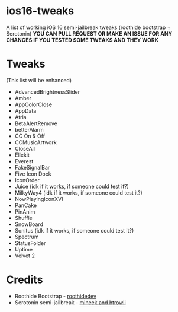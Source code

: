 # ios16-tweaks
A list of working iOS 16 semi-jailbreak tweaks (roothide bootstrap + Serotonin)
**YOU CAN PULL REQUEST OR MAKE AN ISSUE FOR ANY CHANGES IF YOU TESTED SOME TWEAKS AND THEY WORK**
# Tweaks
(This list will be enhanced)
- AdvancedBrightnessSlider
- Amber
- AppColorClose
- AppData
- Atria
- BetaAlertRemove
- betterAlarm
- CC On & Off
- CCMusicArtwork
- CloseAll
- Ellekit
- Everest
- FakeSignalBar
- Five Icon Dock
- IconOrder
- Juice (idk if it works, if someone could test it?)
- MilkyWay4 (idk if it works, if someone could test it?)
- NowPlayingIconXVI
- PanCake
- PinAnim
- Shuffle
- SnowBoard
- Sonitus (idk if it works, if someone could test it?)
- Spectrum
- StatusFolder
- Uptime
- Velvet 2
# Credits
- Roothide Bootstrap - [roothidedev](https://github.com/roothide/Bootstrap)
- Serotonin semi-jailbreak - [mineek and htrowii](https://github.com/mineek/Serotonin)
